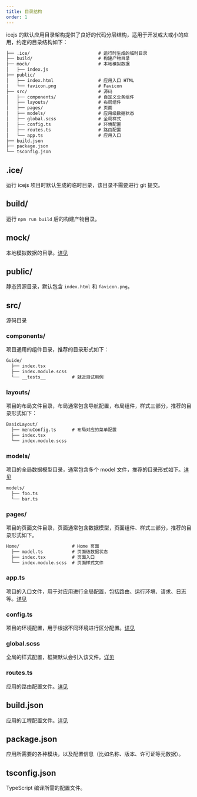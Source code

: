 ```yaml
---
title: 目录结构
order: 1
---
```


icejs 的默认应用目录架构提供了良好的代码分层结构，适用于开发或大或小的应用，约定的目录结构如下：

```md
├── .ice/                          # 运行时生成的临时目录
├── build/                         # 构建产物目录
├── mock/                          # 本地模拟数据
│   ├── index.js
├── public/
│   ├── index.html                 # 应用入口 HTML
│   └── favicon.png                # Favicon
├── src/                           # 源码
│   ├── components/                # 自定义业务组件
│   ├── layouts/                   # 布局组件
│   ├── pages/                     # 页面
│   ├── models/                    # 应用级数据状态
│   ├── global.scss                # 全局样式
│   ├── config.ts                  # 环境配置
│   ├── routes.ts                  # 路由配置
│   └── app.ts                     # 应用入口
├── build.json
├── package.json
└── tsconfig.json
```

## .ice/

运行 icejs 项目时默认生成的临时目录，该目录不需要进行 git 提交。

## build/

运行 `npm run build` 后的构建产物目录。

## mock/

本地模拟数据的目录。[详见](/docs/guide/advance/mock)

## public/

静态资源目录，默认包含 `index.html` 和 `favicon.png`。

## src/

源码目录

### components/

项目通用的组件目录，推荐的目录形式如下：

```md
Guide/
  ├── index.tsx
  ├── index.module.scss
  └── __tests__          # 就近测试用例
```

### layouts/

项目的布局文件目录，布局通常包含导航配置，布局组件，样式三部分，推荐的目录形式如下：

```md
BasicLayout/
  ├── menuConfig.ts      # 布局对应的菜单配置
  ├── index.tsx
  └── index.module.scss
```

### models/

项目的全局数据模型目录，通常包含多个 model 文件，推荐的目录形式如下。[详见](/docs/guide/basic/store)

```md
models/
  ├── foo.ts
  └── bar.ts
```


### pages/

项目的页面文件目录，页面通常包含数据模型，页面组件、样式三部分，推荐的目录形式如下。

```md
Home/                    # Home 页面
  ├── model.ts           # 页面级数据状态
  ├── index.tsx          # 页面入口
  └── index.module.scss  # 页面样式文件
```

### app.ts

项目的入口文件，用于对应用进行全局配置，包括路由、运行环境、请求、日志等。[详见](/docs/guide/basic/app)

### config.ts

项目的环境配置，用于根据不同环境进行区分配置。[详见](/docs/guide/basic/config#%E6%A0%B9%E6%8D%AE%E7%8E%AF%E5%A2%83%E9%85%8D%E7%BD%AE)

### global.scss

全局的样式配置，框架默认会引入该文件。[详见](/docs/guide/basic/style)

### routes.ts

应用的路由配置文件。[详见](/docs/guide/basic/router)

## build.json

应用的工程配置文件。[详见](/docs/guide/basic/build)

## package.json

应用所需要的各种模块，以及配置信息（比如名称、版本、许可证等元数据）。

## tsconfig.json

TypeScript 编译所需的配置文件。


